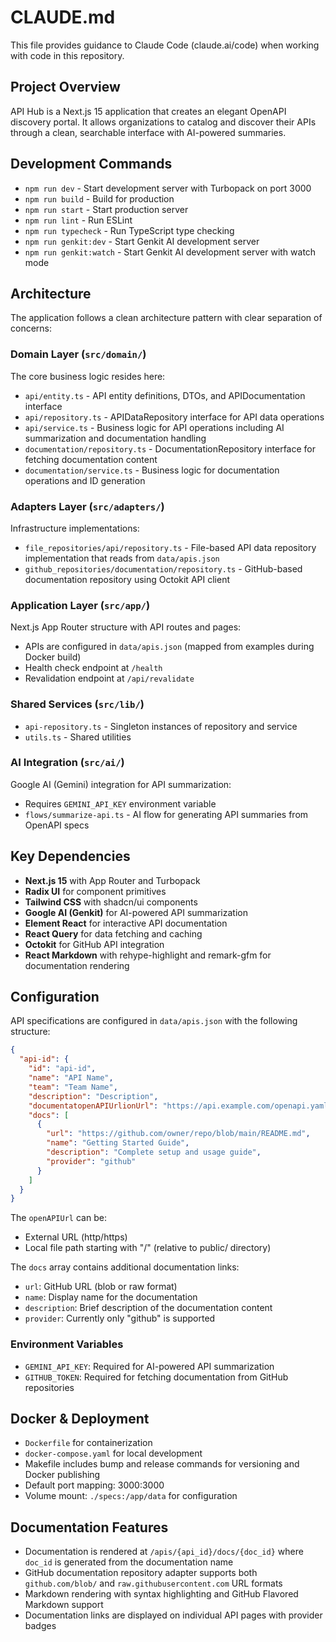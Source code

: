 # CLAUDE.md

This file provides guidance to Claude Code (claude.ai/code) when working with code in this repository.

## Project Overview

API Hub is a Next.js 15 application that creates an elegant OpenAPI discovery portal. It allows organizations to catalog and discover their APIs through a clean, searchable interface with AI-powered summaries.

## Development Commands

- `npm run dev` - Start development server with Turbopack on port 3000
- `npm run build` - Build for production
- `npm run start` - Start production server  
- `npm run lint` - Run ESLint
- `npm run typecheck` - Run TypeScript type checking
- `npm run genkit:dev` - Start Genkit AI development server
- `npm run genkit:watch` - Start Genkit AI development server with watch mode

## Architecture

The application follows a clean architecture pattern with clear separation of concerns:

### Domain Layer (`src/domain/`)
The core business logic resides here:
- `api/entity.ts` - API entity definitions, DTOs, and APIDocumentation interface
- `api/repository.ts` - APIDataRepository interface for API data operations
- `api/service.ts` - Business logic for API operations including AI summarization and documentation handling
- `documentation/repository.ts` - DocumentationRepository interface for fetching documentation content
- `documentation/service.ts` - Business logic for documentation operations and ID generation

### Adapters Layer (`src/adapters/`)
Infrastructure implementations:
- `file_repositories/api/repository.ts` - File-based API data repository implementation that reads from `data/apis.json`
- `github_repositories/documentation/repository.ts` - GitHub-based documentation repository using Octokit API client

### Application Layer (`src/app/`)
Next.js App Router structure with API routes and pages:
- APIs are configured in `data/apis.json` (mapped from examples during Docker build)
- Health check endpoint at `/health`
- Revalidation endpoint at `/api/revalidate`

### Shared Services (`src/lib/`)
- `api-repository.ts` - Singleton instances of repository and service
- `utils.ts` - Shared utilities

### AI Integration (`src/ai/`)
Google AI (Gemini) integration for API summarization:
- Requires `GEMINI_API_KEY` environment variable
- `flows/summarize-api.ts` - AI flow for generating API summaries from OpenAPI specs

## Key Dependencies

- **Next.js 15** with App Router and Turbopack
- **Radix UI** for component primitives
- **Tailwind CSS** with shadcn/ui components
- **Google AI (Genkit)** for AI-powered API summarization
- **Element React** for interactive API documentation
- **React Query** for data fetching and caching
- **Octokit** for GitHub API integration
- **React Markdown** with rehype-highlight and remark-gfm for documentation rendering

## Configuration

API specifications are configured in `data/apis.json` with the following structure:
```json
{
  "api-id": {
    "id": "api-id",
    "name": "API Name",
    "team": "Team Name", 
    "description": "Description",
    "documentatopenAPIUrlionUrl": "https://api.example.com/openapi.yaml",
    "docs": [
      {
        "url": "https://github.com/owner/repo/blob/main/README.md",
        "name": "Getting Started Guide",
        "description": "Complete setup and usage guide",
        "provider": "github"
      }
    ]
  }
}
```

The `openAPIUrl` can be:
- External URL (http/https)
- Local file path starting with "/" (relative to public/ directory)

The `docs` array contains additional documentation links:
- `url`: GitHub URL (blob or raw format)
- `name`: Display name for the documentation
- `description`: Brief description of the documentation content
- `provider`: Currently only "github" is supported

### Environment Variables

- `GEMINI_API_KEY`: Required for AI-powered API summarization
- `GITHUB_TOKEN`: Required for fetching documentation from GitHub repositories

## Docker & Deployment

- `Dockerfile` for containerization
- `docker-compose.yaml` for local development
- Makefile includes bump and release commands for versioning and Docker publishing
- Default port mapping: 3000:3000
- Volume mount: `./specs:/app/data` for configuration

## Documentation Features

- Documentation is rendered at `/apis/{api_id}/docs/{doc_id}` where `doc_id` is generated from the documentation name
- GitHub documentation repository adapter supports both `github.com/blob/` and `raw.githubusercontent.com` URL formats
- Markdown rendering with syntax highlighting and GitHub Flavored Markdown support
- Documentation links are displayed on individual API pages with provider badges